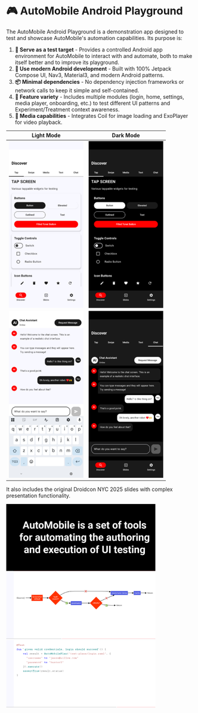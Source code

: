 # 🎮 AutoMobile Android Playground

The AutoMobile Android Playground is a demonstration app designed to test and showcase AutoMobile's automation
capabilities. Its purpose is:

1. **🎯 Serve as a test target** - Provides a controlled Android app environment for AutoMobile to interact with and
   automate, both to make itself better and to improve its playground.
2. **🚀 Use modern Android development** - Built with 100% Jetpack Compose UI, Nav3, Material3, and modern Android
   patterns.
3. **📦 Minimal dependencies** - No dependency injection frameworks or network calls to keep it simple and self-contained.
4. **🎨 Feature variety** - Includes multiple modules (login, home, settings, media player, onboarding, etc.) to test
   different UI patterns and Experiment/Treatment context awareness.
5. **📸 Media capabilities** - Integrates Coil for image loading and ExoPlayer for video playback.

| Light Mode | Dark Mode |
|------------|-----------|
| <img src="../art/discover-tap-light.png" width="200" alt="discover-tap-light.png"> | <img src="../art/discover-tap-dark.png" width="200" alt="discover-tap-dark.png"> |
| <img src="../art/discover-chat-light.png" width="200" alt="discover-chat-light.png"> | <img src="../art/discover-chat-dark.png" width="200" alt="discover-chat-dark.png"> |

It also includes the original Droidcon NYC 2025 slides with complex presentation functionality.

<img src="../art/presentation-start-dark.png" width="400" alt="presentation-start-dark.png" />
<img src="../art/presentation-chart-light.png" width="400" alt="presentation-chart-light.png" />
<img src="../art/presentation-code-light.png" width="400" alt="presentation-code-light.png" />

